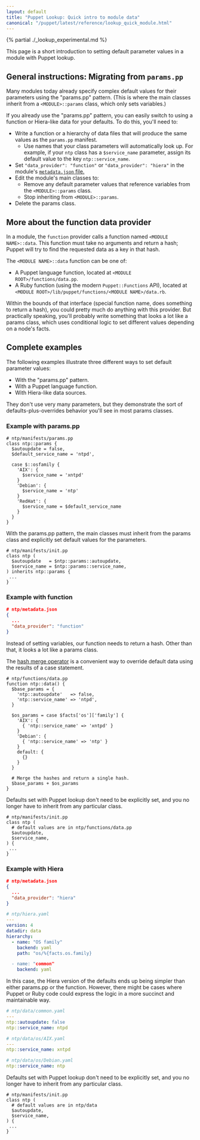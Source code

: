 ```yaml
---
layout: default
title: "Puppet Lookup: Quick intro to module data"
canonical: "/puppet/latest/reference/lookup_quick_module.html"
---
```


[hash merge operator]: ./lang_expressions.html#merging
[metadata.json]: ./modules_metadata.html


{% partial ./_lookup_experimental.md %}

This page is a short introduction to setting default parameter values in a module with Puppet lookup.

## General instructions: Migrating from `params.pp`

Many modules today already specify complex default values for their parameters using the "params.pp" pattern. (This is where the main classes inherit from a `<MODULE>::params` class, which only sets variables.)

If you already use the "params.pp" pattern, you can easily switch to using a function or Hiera-like data for your defaults. To do this, you'll need to:

* Write a function or a hierarchy of data files that will produce the same values as the `params.pp` manifest.
    * Use names that your class parameters will automatically look up. For example, if your `ntp` class has a `$service_name` parameter, assign its default value to the key `ntp::service_name`.
* Set `"data_provider": "function"` or `"data_provider": "hiera"` in the module's [`metadata.json` file.][metadata.json]
* Edit the module's main classes to:
    * Remove any default parameter values that reference variables from the `<MODULE>::params` class.
    * Stop inheriting from `<MODULE>::params`.
* Delete the params class.

## More about the function data provider

In a module, the `function` provider calls a function named `<MODULE NAME>::data`. This function must take no arguments and return a hash; Puppet will try to find the requested data as a key in that hash.

The `<MODULE NAME>::data` function can be one of:

* A Puppet language function, located at `<MODULE ROOT>/functions/data.pp`.
* A Ruby function (using the modern `Puppet::Functions` API), located at `<MODULE ROOT>/lib/puppet/functions/<MODULE NAME>/data.rb`.

Within the bounds of that interface (special function name, does something to return a hash), you could pretty much do anything with this provider. But practically speaking, you'll probably write something that looks a lot like a params class, which uses conditional logic to set different values depending on a node's facts.

## Complete examples

The following examples illustrate three different ways to set default parameter values:

* With the "params.pp" pattern.
* With a Puppet language function.
* With Hiera-like data sources.

They don't use very many parameters, but they demonstrate the sort of defaults-plus-overrides behavior you'll see in most params classes.

### Example with params.pp

``` puppet
# ntp/manifests/params.pp
class ntp::params {
  $autoupdate = false,
  $default_service_name = 'ntpd',

  case $::osfamily {
    'AIX': {
      $service_name = 'xntpd'
    }
    'Debian': {
      $service_name = 'ntp'
    }
    'RedHat': {
      $service_name = $default_service_name
    }
  }
}
```

With the params.pp pattern, the main classes must inherit from the params class and explicitly set default values for the parameters.

``` puppet
# ntp/manifests/init.pp
class ntp (
  $autoupdate   = $ntp::params::autoupdate,
  $service_name = $ntp::params::service_name,
) inherits ntp::params {
 ...
}
```

### Example with function

``` json
# ntp/metadata.json
{
  ...
  "data_provider": "function"
}
```

Instead of setting variables, our function needs to return a hash. Other than that, it looks a lot like a params class.

The [hash merge operator][] is a convenient way to override default data using the results of a case statement.

``` puppet
# ntp/functions/data.pp
function ntp::data() {
  $base_params = {
    'ntp::autoupdate'   => false,
    'ntp::service_name' => 'ntpd',
  }

  $os_params = case $facts['os']['family'] {
    'AIX': {
      { 'ntp::service_name' => 'xntpd' }
    }
    'Debian': {
      { 'ntp::service_name' => 'ntp' }
    }
    default: {
      {}
    }
  }

  # Merge the hashes and return a single hash.
  $base_params + $os_params
}
```

Defaults set with Puppet lookup don't need to be explicitly set, and you no longer have to inherit from any particular class.

``` puppet
# ntp/manifests/init.pp
class ntp (
  # default values are in ntp/functions/data.pp
  $autoupdate,
  $service_name,
) {
 ...
}
```

### Example with Hiera

``` json
# ntp/metadata.json
{
  ...
  "data_provider": "hiera"
}
```

``` yaml
# ntp/hiera.yaml
---
version: 4
datadir: data
hierarchy:
  - name: "OS family"
    backend: yaml
    path: "os/%{facts.os.family}

  - name: "common"
    backend: yaml
```

In this case, the Hiera version of the defaults ends up being simpler than either params.pp or the function. However, there might be cases where Puppet or Ruby code could express the logic in a more succinct and maintainable way.

``` yaml
# ntp/data/common.yaml
---
ntp::autoupdate: false
ntp::service_name: ntpd

# ntp/data/os/AIX.yaml
---
ntp::service_name: xntpd

# ntp/data/os/Debian.yaml
ntp::service_name: ntp
```

Defaults set with Puppet lookup don't need to be explicitly set, and you no longer have to inherit from any particular class.

``` puppet
# ntp/manifests/init.pp
class ntp (
  # default values are in ntp/data
  $autoupdate,
  $service_name,
) {
 ...
}
```

